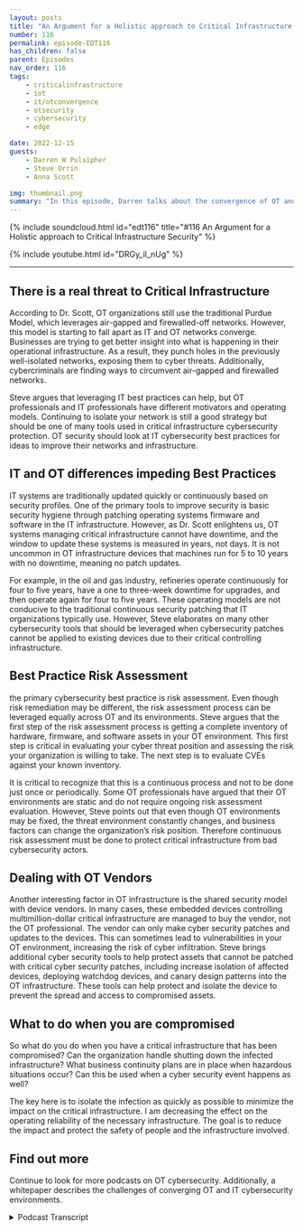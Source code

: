 ```yaml
---
layout: posts
title: "An Argument for a Holistic approach to Critical Infrastructure Security"
number: 116
permalink: episode-EDT116
has_children: false
parent: Episodes
nav_order: 116
tags:
    - criticalinfrastructure
    - iot
    - it/otconvergence
    - otsecurity
    - cybersecurity
    - edge

date: 2022-12-15
guests:
    - Darren W Pulsipher
    - Steve Orrin
    - Anna Scott

img: thumbnail.png
summary: "In this episode, Darren talks about the convergence of OT and IT cybersecurity with Security expert Steve Orrin and Industrial OT expert Dr. Anna Scott"
---
```


{% include soundcloud.html id="edt116" title="#116 An Argument for a Holistic approach to Critical Infrastructure Security" %}

{% include youtube.html id="DRGy_il_nUg" %}

---


## There is a real threat to Critical Infrastructure

According to Dr. Scott, OT organizations still use the traditional Purdue Model, which leverages air-gapped and firewalled-off networks. However, this model is starting to fall apart as IT and OT networks converge. Businesses are trying to get better insight into what is happening in their operational infrastructure. As a result, they punch holes in the previously well-isolated networks, exposing them to cyber threats. Additionally, cybercriminals are finding ways to circumvent air-gapped and firewalled networks. 

Steve argues that leveraging IT best practices can help, but OT professionals and IT professionals have different motivators and operating models. Continuing to isolate your network is still a good strategy but should be one of many tools used in critical infrastructure cybersecurity protection. OT security should look at IT cybersecurity best practices for ideas to improve their networks and infrastructure.

## IT and OT differences impeding Best Practices

IT systems are traditionally updated quickly or continuously based on security profiles. One of the primary tools to improve security is basic security hygiene through patching operating systems firmware and software in the IT infrastructure. However, as Dr. Scott enlightens us, OT systems managing critical infrastructure cannot have downtime, and the window to update these systems is measured in years, not days. It is not uncommon in OT infrastructure devices that machines run for 5 to 10 years with no downtime, meaning no patch updates. 

For example, in the oil and gas industry, refineries operate continuously for four to five years, have a one to three-week downtime for upgrades, and then operate again for four to five years. These operating models are not conducive to the traditional continuous security patching that IT organizations typically use. However, Steve elaborates on many other cybersecurity tools that should be leveraged when cybersecurity patches cannot be applied to existing devices due to their critical controlling infrastructure.

## Best Practice Risk Assessment

the primary cybersecurity best practice is risk assessment. Even though risk remediation may be different, the risk assessment process can be leveraged equally across OT and its environments. Steve argues that the first step of the risk assessment process is getting a complete inventory of hardware, firmware, and software assets in your OT environment. This first step is critical in evaluating your cyber threat position and assessing the risk your organization is willing to take. The next step is to evaluate CVEs against your known inventory. 

It is critical to recognize that this is a continuous process and not to be done just once or periodically. Some OT professionals have argued that their OT environments are static and do not require ongoing risk assessment evaluation. However, Steve points out that even though OT environments may be fixed, the threat environment constantly changes, and business factors can change the organization’s risk position. Therefore continuous risk assessment must be done to protect critical infrastructure from bad cybersecurity actors.

## Dealing with OT Vendors

Another interesting factor in OT infrastructure is the shared security model with device vendors. In many cases, these embedded devices controlling multimillion-dollar critical infrastructure are managed to buy the vendor, not the OT professional. The vendor can only make cyber security patches and updates to the devices. This can sometimes lead to vulnerabilities in your OT environment, increasing the risk of cyber infiltration. Steve brings additional cyber security tools to help protect assets that cannot be patched with critical cyber security patches, including increase isolation of affected devices, deploying watchdog devices, and canary design patterns into the OT infrastructure. These tools can help protect and isolate the device to prevent the spread and access to compromised assets.

## What to do when you are compromised

So what do you do when you have a critical infrastructure that has been compromised? Can the organization handle shutting down the infected infrastructure? What business continuity plans are in place when hazardous situations occur? Can this be used when a cyber security event happens as well? 

The key here is to isolate the infection as quickly as possible to minimize the impact on the critical infrastructure. I am decreasing the effect on the operating reliability of the necessary infrastructure. The goal is to reduce the impact and protect the safety of people and the infrastructure involved.

## Find out more 

Continue to look for more podcasts on OT cybersecurity. Additionally, a whitepaper describes the challenges of converging OT and IT cybersecurity environments.


<details>
<summary> Podcast Transcript </summary>

<p>﻿Hello, this is Darren</p>
<p>Pulsipher, chief solution,architect of public sector at Intel.</p>
<p>And welcome to Embracing</p>
<p>Digital Transformation,where we investigate effective change,leveraging people processand technology.</p>
<p>On today's episode,an argument for a holistic approachto critical infrastructure securitywith our special guest, Dr.</p>
<p>Anna Scott and Steve Orrin.</p>
<p>Anna. Steve, welcome to the show.</p>
<p>Good to be here.</p>
<p>Thank you, Darren</p>
<p>I know it's hard to know who to go firstwhen I'm going to people.</p>
<p>To sort out at the same time say.</p>
<p>You guys have been on the showseveral times, Steve,</p>
<p>I think I think you're my number oneinterviewee.</p>
<p>I think. Anna, your second.</p>
<p>This is like your fifth time.</p>
<p>I think it's been a lot. Yeah. So.</p>
<p>And the reason I ask both of youon today was I wanted to geta different perspectiveon critical infrastructure security.</p>
<p>First off, from a former CSOand a security expert.</p>
<p>That's you, Steve, if you don't know.</p>
<p>And also from an industrial Iotexpert like you, Anna,because you've been in the trenchesin industry trying to work through theseand critical infrastructure environments.</p>
<p>So both of you on together,we should help figure out what's going onas far as criticalinfrastructure, cybersecurity.</p>
<p>So let's first get kicked off bywith you in a little bit.</p>
<p>Is is there a real threat to criticalinfrastructure, cyber security,or is that just a red herring or somethingwe're just hearing on the newsbecause there's nothing going onin the news cycles toknow.</p>
<p>It's a huge it's a huge concern. Right.</p>
<p>And it's a it's a huge threat.</p>
<p>It it does depend a lot onhow the individual companiesare dealing with their systems.</p>
<p>Right.</p>
<p>There's still a predominance of the wayyou protectreally critical systems isyou just don't let anything access themthroughthrough anything exceptbeing in the same room with them.</p>
<p>So that that's a great wayif you can control around insider threatsbecause you have a very limited attacksurfaceand you've got a great deal of controlin that space,there's all sorts of reasonswhy that just does not workwell in the modern world,because that tends to prevent takingadvantage of a lot of modern technology,especially when you get intowhat you can do with analyticsand analytics across different data sets.</p>
<p>So so yes, you can continuein that pattern, but you do thatat the expenseof not being able to take advantageof those tools and bring thatcompetitive advantage into your space.</p>
<p>But as soon as you do that and youconnected to the Internetor you can connect contributor systems,now you've got a whole different setof protections that you need.</p>
<p>And these tend to be things that are notwell understood and especiallywhere operational folks make the call,which is what happens in the space,then you have some real challengesjust in understandingwhat are the real threats, what are thereal tools for to protect against them.</p>
<p>And the question that you addressedwith your paper, Darren, which iscan we really use I.T tools in this spaceand use them to good advantage?</p>
<p>And I love that idea because I thinkthere's so much more that can be doneand much more that can be leveragedto just deal with the,the specific problemsthat happened in the operations.</p>
<p>So, so whatwhat I heard a little bit there in is thethe Purdue modelthat everyone's been using this isolationeitherfirewalled off or completely air gapped.</p>
<p>That's a naive approach in today'smodern things because I need the data out.</p>
<p>Yeah, I hate to use my because I thinkthere's some really good reasons for it.</p>
<p>And I, I guesshaving worked in situationswhere where my life has dependedupon the systems working and not having ithaving to be tampered withand, you know, having malicious intent,</p>
<p>I, I'm pretty comfortable with that.</p>
<p>But I do think that there's a big costthat goes that goes with that.</p>
<p>And so so it's really like gettinga good handle on your risk profile.</p>
<p>Like, I'm going to cite Steve herebecause I love this so much.</p>
<p>Right?</p>
<p>It's likeif you try and figure out how to dozero trust, what you have to start with iswhat's your real risk profileand what really matters, right?</p>
<p>Because if you take that type of approach,then that helps balance offwhat's really happeningwhen you do this connectivityand you bring these assetstogether. Right.</p>
<p>And so I thinkyou still have to do an assessment,which is do those new capabilitiesbring you enough value to overlay the riskof the vulnerability of those systems,especially when you know, one,you're going to be constantlytrying to keep up with the hackers and allof the new software and everything else.</p>
<p>And that is a pretty high requestand pretty difficult to do in some cases,especially with organizations that don'talready have that type of capability.</p>
<p>And so really having a handleon that relative towhat's the real benefit to your business.</p>
<p>Right.</p>
<p>So, Steve, she she quoted you,you got to come in and cyberand and also</p>
<p>I want you to address a little bit of</p>
<p>I call it naive and thank you, Anna, forfor correct me on it, but I still thinkthere's a little bit of false securitybehinda isolated network.</p>
<p>So, Steve.</p>
<p>So, Dan, I think Anna does hit it right.</p>
<p>It's understanding the risk profile.</p>
<p>I think one thingand maybe naive is not the right term.</p>
<p>I think the cat is out of the bag.</p>
<p>Those systems,that critical infrastructure is connected.</p>
<p>They're connected to IT systems.</p>
<p>They're being managedin a distributed fashion.</p>
<p>They are getting tappedinto from the outside.</p>
<p>They're interconnected amongst themselves.</p>
<p>So the notion of a truly isolatedenvironment or a critical infrastructureenvironment is actually a notionthat isn't true anymore.</p>
<p>In many cases, what's considered to bean air gap of the oldor where you physically had spaceis now more a virtual or logical air gap.</p>
<p>And then we're seeing attacks that canjump that virtual or logical air gap.</p>
<p>And in many cases, thewhat you thought was a logical or virtualair gap is not an air gap at all.</p>
<p>And sosystems are much more connectedthan they've ever been.</p>
<p>And so I wouldn't that's I call it naive.</p>
<p>I just say, like in some casesit's already happened.</p>
<p>And so the question isn't, well,should I open up my network,your network,because your systems are already open.</p>
<p>It's now how do I start to apply the rightcontrols and falling back on?</p>
<p>Well, I'mjust going to continually isolateand that's been a majorapproach is is a good one.</p>
<p>It's a tool.</p>
<p>It's not the only tooland it's not the complete tool.</p>
<p>It's one of the tools.</p>
<p>So encrypting the network trafficor providing logical firewalls to separatenetworks that do network segmentationis absolutely a great tool in the arsenal.</p>
<p>But it alone will not preventthis kind of threats that these</p>
<p>OT and criticalinfrastructure systems are seeing.</p>
<p>And so when you look at itfrom that perspective, it'sokay, let's understandthe risks of the OT systems, understandhow they're different from the I.T systemsthat many of thesesecurity products and technologieswere originally designed forand applythose security controls in an old fashion.</p>
<p>I think that's one of the learnings bothfrom from the paper that you publishedas well as what organisé tionsthat are doing this right now are seeingis leveraging its security capabilitiesand controlsin an way.</p>
<p>So I think glad you said in an odd way,because a lot of times I've seen the ITprofessional, the CSO come inwith a hammer on the operational guysand say you need to be secure,update all your patches,right?</p>
<p>Everything needs to be updated.</p>
<p>And Ana, is that doable?</p>
<p>Well, depends onhow old your equipment is, right?</p>
<p>Well, I mean, yeah,some of this equipment is 50 years old.</p>
<p>Yeah.</p>
<p>And then there's a lot of diversity in itas well. Right.</p>
<p>And so many of those systems were designedso that maybe you update the firmwareonce every ten years and you're going outthere with a USB stick to do that.</p>
<p>Right? Because it does.</p>
<p>Does that scare you, Steve,when you hear that ten yearsyou haven't updatedyour security patches in ten years?</p>
<p>And I wish it was somethingthat was novel, but we see this oftenin OT edge environments, even in systemsthat are supposed to be itrelated, but are driving those.</p>
<p>So that's actually an interesting pointis when you golook at an industrial manufacturing lineor you go look at a smart cityor any of these sort of operationaltechnology, critical infrastructure,and you go look insidethe cabinets, you go look,it looks like an I.T system.</p>
<p>There's a rack of servers in therenow that are driving those technologies,monitoring them, doing the thethe operations that once was very analog.</p>
<p>And so that the scary partis that those i.t systemsdo need to be patched regularly.</p>
<p>They do have vulnerabilities.</p>
<p>But as I pointed out, there's a reasonwhy they don't get patchedthe same cadence that standard i.t. Yeah.</p>
<p>And why is that a why?</p>
<p>So they really weren't designed,they weren't designed with this whole ideaof you're connectedall of the time and you need tobe constantly updated. It'swhat isthe difference betweenstreaming on your music, on your iPhone,right,where you're connected all of the timeand everything's completely up to dateand having an old iPodwhere you can load it up onceand then run that suckeruntil it died, right?</p>
<p>Or until it just really needed attention.</p>
<p>So and I shouldn't have you start becausethat's not how you fix the old system,but it's just kind of the idea.</p>
<p>It isit is a just a completely different world.</p>
<p>If you are living in a spacewhere you're constantly connectedand so much of the legacy equipment,it was never designed with that in mind.</p>
<p>It was it was hardenedin a way that once you install that,you could really keep it going for a very,very long period of time.</p>
<p>And so you have this much longer lifecyclelike so.</p>
<p>That the applicationsthat are being supported by the systemsare very different from it.</p>
<p>So if your email goes downfor a couple of hours, it's no.</p>
<p>Big deal.</p>
<p>Life goes on.</p>
<p>But many of these critical infrastructurethat are driving your power, watertreatment, you know, lifesaving devices inside hospitals,they're not meant to be taken downby a patch that, you know, that didn't do.</p>
<p>It's quality assurance to the same leveland the regular cadence of being ableto do things and bring things offlineand bring them back in.</p>
<p>That's a modern i.t concept,but these systems were meant to,like I said, run for 15 years nonstopand that's not something that is easily,you know, deployed patchesor to be able to do, you know, inspectionsand security tools that get in the wayof the operational technology.</p>
<p>And that's againwhy I talked about it in an odd way.</p>
<p>So it sounds to me like there'sa total mismatch in motivationand in in results in the space right?</p>
<p>High availability.</p>
<p>We're not talkingthree nines, we're talking 12 nines.</p>
<p>Right.</p>
<p>I don't want I don't want a heart monitoror a heart machineto oh, I need to rebootor I need to reboot every three days.</p>
<p>You don't want that.</p>
<p>Or even your power gridyou really don't want down.</p>
<p>So because thebecause the motivation is so different,can I really usethe same techniques in I.T in O.T.or, or do I just go and I understandthe isolate myselfbecause I don't want any change.</p>
<p>Things are working.</p>
<p>Don't bother me. Right.</p>
<p>Isn't that how it's done In a.</p>
<p>Probably way too often.</p>
<p>Right.</p>
<p>And there's definitely a risk associatedwith trying to fix your problems.</p>
<p>Right.</p>
<p>The same way there's riskswith just continuing to do nothingand keeping your fingers crossed.</p>
<p>There's a lot of very clever peoplethat still wantto find ways to disrupt systems,even the legacy systems.</p>
<p>Right.</p>
<p>And in some ways, many of the legacysystems are more vulnerablebecause they were designed beforemodern hacking was really happening.</p>
<p>Right. So there's just somesome real concerns there.</p>
<p>But I do think that there's a real placefor having the i.t.</p>
<p>Tools, right?</p>
<p>Like, there's a lot of tools that can sayi'm going to lookat the network, I'm going to identifyeverything that's on the network.</p>
<p>I'm going to identifywhat is the current level of firmware.</p>
<p>And then if it's set up properly,you can say what is,what should be the current versionand where do you have gaps insome of the tools where you're actuallysophisticated enough, where they can say,</p>
<p>What's your real risk associatedwith not having those updates in place?</p>
<p>And when you get into that levelof sophistication and that becomesvery, very valuable, right?</p>
<p>Because now you have a clear pictureof what's going onand then you have a wayto actually prioritize that risk.</p>
<p>Granted, I don't know that you ever wantto trust another company to do that.</p>
<p>You probably want to beat least understand very clearly howthe software made the decisionsabout where your risk really lies,because there's no way a softwarecompany knows what each of your individualcomponents are really controllingand how how critical those can be.</p>
<p>So so you got to stay very involved.</p>
<p>Right?</p>
<p>But if you have that type of assessment,at least you can start out and do that.</p>
<p>And my understanding is that's prettycommon on its systems, right?</p>
<p>There are tools that can do that, andthere's lots of tools that can do that.</p>
<p>So at least you're not just havingthis big black boxand a bunch of question marks.</p>
<p>You can say,let's start doing that assessment.</p>
<p>And if those types of toolscan find things on your network,that means somebody who's coming into thatenvironment can also find things, right?</p>
<p>So you really do want to understandwhat's discoverableand what is its current status andand then determine where you take this.</p>
<p>So that brings upone of the best practicesthat we know about in its cybersecurity,which is risk assessment.</p>
<p>And Steve, can you talk a little bitabout risk assessment?</p>
<p>Because I knowif we ran a vulnerability scan,there would be tens of thousands,hundreds of thousands in any company.</p>
<p>You can't do them all.</p>
<p>So this is wherethe risk assessment comes in.</p>
<p>So can you explain how I can leverage the</p>
<p>IT risk assessment?</p>
<p>Best practice in the OT space as well?</p>
<p>Absolutely.</p>
<p>And so it really startswith what Hannah was talking about.</p>
<p>You can't secure what you don't know.</p>
<p>And so starting with the assetinventory, the discoveryto understand what your assets are,understand what's running inside the box,what you know, what firmware,what operating systems, what versionsyou need to create that asset inventoryto be able to do the next phase.</p>
<p>And before you even get to your securityconsiderations, the next piece of this,this is actually defined as partof the next cybersecurity frameworkis once you know what your environment is,understanding what's what they're doing,what is the purpose of those systems.</p>
<p>And this is important.</p>
<p>When you do your risk calculation,you need to know what are your missioncritical, what are the necessarysupport systems to keep those missioncritical systems operationalso that you can create that riskprofile and understand the prioritizationof applying the security.</p>
<p>So before you ever get to your firstencryption key or firewall, it'sknowing what you have in great detail,understanding what those systemsand processes and technologiesdo for your business,for your mission systems.</p>
<p>And then from thereyou can start to apply a risk calculus.</p>
<p>And that risk takesfrom published vulnerability.</p>
<p>So databases,there's new technology, new standardsand formats around softer builtmaterials and vulnerability.</p>
<p>And in our exchange called VEX, to be ableto give you information aboutwhat's the vulnerable stateof the components, there'sa lot of great information out therealready in the might or frameworksto let you dothe assessment of what you found.</p>
<p>So no, this version of Linuxhas got this level of vulnerabilityor this particular product over herehas these cves that I needthat haven't been patched in the version</p>
<p>I have.</p>
<p>So you get that information nowyou have what you have, what's it called,what's critical in your organizationand what the known vulnerability,the other side of the risk assessmentbesides the known form is understanding.</p>
<p>And this is where things like pentests, scanners and other kinds of toolsgive you an idea of whatyour overall threat landscape is.</p>
<p>Those come togetherinto understanding your risk profile.</p>
<p>So I understand what my current assetsare, what the known risk,what the potential risk,and then the what these thingsare usually important for helpsguide the prioritization of, okay, now</p>
<p>I need to start planning security tools.</p>
<p>And it's only at this last phasethat you start applyingprocess, technology and proceduresto do the compensating controls to reduceor mitigatethe risks that you've identified.</p>
<p>And that's your standard I.T flowthat I've been describingcan be absolutely appliedto the OT systems, understanding that thewhat you actually implement the process,the procedures have to be donein that way.</p>
<p>So it's not going to be well,</p>
<p>I'm just gonna push a buttonand patch everything or I can just put a,you know, an encryption system ontoor an enterprise producton to that, that PFC device.</p>
<p>You have to be able to applythe right kind of controls,but it's only at that last phase of theprocess of assessing the risk environment,your risk posture,and then the prioritizationthat your assets tell you about that,then you can start to make the decisionsand applying budgets and actually buildingyour capacity and capabilityto mitigate the controls.</p>
<p>And it's not a one and done this,not like we're finished.</p>
<p>We did our assessment. Okay, we can goback.</p>
<p>It's an ongoing, constant process becauseeven if you're in a nice, structuredenvironment, that never changes.</p>
<p>For 15 years,the threat landscape is always changing.</p>
<p>Your app threat, your risk appetiteis actually always changing.</p>
<p>What's happening in the macroeconomicworld changes regularly.</p>
<p>And so reassessing and reevaluating.</p>
<p>Are your controls sufficient?</p>
<p>What's next on the list</p>
<p>Prioritization list to be addressedand verifying that you're mitigatingcontrols are in fact doing what they saidthey do are all part of the ongoingprocess of securing your infrastructure.</p>
<p>Whether that's it or not.</p>
<p>I want to</p>
<p>I want to reemphasize what you said there.</p>
<p>Even if your own environment is static,the threat environment changesand your business motivatorscan be changing too.</p>
<p>So you have to constantly evaluateand nothing.</p>
<p>I like that you said to let's saythat I have a certain version of Linuxthat has a security vulnerabilityacross itand it doesn't mean</p>
<p>I'm patching everything on the outside.</p>
<p>It may be I can't patch thatbecause name the critical infrastructure,so I have to come upwith a different remediationfor that device, a.k.a locking it downcompletely as far as network and monitorthe firewall around that one devicemore rigidly.</p>
<p>That might be a different remediationthan doing the patch for example.</p>
<p>So Darren, so two things we've seensuccessful inside of environments.</p>
<p>These two terms</p>
<p>I'm going to use of that new kindof mitigating control when you can't justflip a switch and turn on encryption.</p>
<p>One is what I call watchdog approach,where you take a modern system,put it right up next to a legacy systemon the wire so that they can monitorand have the advanced inspectionand detection in.</p>
<p>Particular, watching everybody.</p>
<p>On behalf of the devicethat it's proxy in.</p>
<p>And the other approach that's often usedis what I call the canary approach,where if you've got an environmentwhere you have a segmented networkof legacy systems that are hard to patch,you can't get the rightthe tight security controls.</p>
<p>You put a detector in there on the networkthat hasthose does advanced detectionand B, it becomes the canary for that.</p>
<p>That segment.</p>
<p>So it will alert, whereas legacy systemsdon't have the capacity to alertor to tell you that something isbeing attacked or are being targeted.</p>
<p>And so that watchdog in Canarycombination is a differentkind of compensating controlthat is very popular in O.T.because it doesn't require goingand changing that policy itself.</p>
<p>It's about adding the right i.tcapabilities into that environmentto to proxy those systemsand to give them the capabilitieswithout impacting know missioncritical functions.</p>
<p>And there's also another thing I heard.</p>
<p>I was talking to our own</p>
<p>OT organizationand they were sayingwe actually can't patchsome of the devices in our infrastructurebecause we're not allowed tobecause it's the vendor, right?</p>
<p>It's their machine, right.</p>
<p>If we touch it, thenour warranty on this multimillion dollarparticle acceleratoror whatever it is, right,is is now null and void. Right.</p>
<p>We can't we can't enforcesome of our security thingson some of these embedded devices.</p>
<p>But we know that there'sa vulnerability in there.</p>
<p>Right.</p>
<p>Is that a common thing that you'reseeing as well, or is that just unique tothese really huge,you know, manufacturing or fab</p>
<p>OT systems?</p>
<p>So I think it can definitely bedefinitely be the case.</p>
<p>You know,like a lot of on the industrial side,what we really worryabout is the control systemsbecause because that's whereyou can go in and mess with things, right?</p>
<p>Otherwise you have to.</p>
<p>Be that's where you're messingwith the physical world.</p>
<p>Right. Exactly.</p>
<p>I'm sorry.</p>
<p>I just got a call. So.</p>
<p>So updating those control systems, you'renot going to be doing that in isolation.</p>
<p>You're going to be doing that in closecoordination with who the vendors areand make sure that you've got a planthat you've executed with with them.</p>
<p>The other thing I wanted to mention,because we haven't talked talked about ityet, is often in the oh two systems,your only window for really doing updatesis when you're shutting downfor planes, flat maintenance.</p>
<p>So that's another factor that comes intoit is you really do have to say,well, when I worked inrefining, we did turnaroundsbetween three andfive years, depending on the type of unit.</p>
<p>Literally all of the updatesto major systems had to fallwithin the three week period of turnaroundbecause that was the only timeit was really safeto go in and change those systems.</p>
<p>And it was also the only timewe could actually test them to say,</p>
<p>Hey, we've just made this change.</p>
<p>Is it really ready to come back online?</p>
<p>And so those intervals around the plannedmaintenance can alsobe extremely importantas well as the point that you brought up,which is then talk to your vendor, right,when they're part of thosecritical systems.</p>
<p>Because because they willthey will have strong opinions, Right?</p>
<p>I'm sure they will about. How to do thatproperly.</p>
<p>Now, in a refinery where you work,how how often are these turnarounds?</p>
<p>How often do you get to do that?</p>
<p>Once a year, six months, three years,four years?</p>
<p>Well, typically, thekind ofaverage cadence was about four years.</p>
<p>If you're really stretched onprofitability,you try and push it to fivejust because those areextraordinarily expensive.</p>
<p>But yeah, so about a four,four year time frame, right?</p>
<p>So if you can imagine,you've got a control systemthat's running everythingand you only get to touch it onceevery four years, right?</p>
<p>That's that's. Crazy. You touch it.</p>
<p>Now you've got a window that'smaybe if you're lucky, it's three weeks.</p>
<p>And if it's somebody you can do themaintenance maintenance on really quickly.</p>
<p>It's like one week, right?</p>
<p>So fit and everything.</p>
<p>You've got to change in a one week periodand you got to plan for that because youknow, your next opportunity for an updateis also going to be four years.</p>
<p>And it's a similar cadencein a lot of military systemsas well with the tech refreshas being once every three or more years.</p>
<p>One of the techniquesthat we're seeing being adopted bya lot of the more advanced organizationsand we're seeing vendorsactually supply this to their customersof some of theseenvironmentsis what's called a digital twin.</p>
<p>And the idea is that you havea digital virtual version of that physicalasset of that policy or that controllerthat you can apply changes,you can do patches too,and run simulations and basically run itthrough its paces to see what impactit may have on the digital twin version.</p>
<p>Now it's not you're still goingto want to do physical or testing,but allows you to do a whole lotof pre-loaded testsbefore you ever get to touching thatthat systemwhere you got that one week windowto do all of your testingand all of your patching.</p>
<p>And so we're seeing digital twins come up.</p>
<p>I've seen themin the construction industry.</p>
<p>I've seen, you know, in factswhere there's digital versions of thosethat are supplied along with the productfor the contractor to basically run theirtheir simulations both from a patching,but also test on load,be able to look at the environmentalconditions and changes thereand be able to do those testsin a virtual simulated environment.</p>
<p>That's one technique that can actuallybe applied to security patches as well.</p>
<p>You know, we're also seeing</p>
<p>I've been approached by a couple of stategovernmentsto set up a site in cyber rangewhere in theirprimary focushas been on the electrical grid system,which I found totally fascinating.</p>
<p>Right.</p>
<p>They want us to help themestablish a noticeable rangeso they can test outsome of these new architecturesthat we're talking about,like the watchdog, the canary,the the data diode and some new onesthat we're talking about aroundone is called thethe patch here or the patchairlock pattern,which is an interesting pattern as well.</p>
<p>Do you even with these things,we still have this long cycle timebetween being able to to updateand A, do you ever see uswhere we could do continuousupdateson these critical infrastructure systemsor is therejust too much risk involved in updating,you know, controllersas there as they're operating?</p>
<p>Yeah, And I think, yes, with time anda lot of it's redundancy of capabilities.</p>
<p>Okay. Right.</p>
<p>There's athe there's been work going on forit might even be seven years nowthat is the Open process automation forumand they have been leadinga consortium effort through the Open groupto really do a modernizationof control systemsfor not just refiningbut chemicals and pharmaceuticalsand kind of all the groups that usethose sophisticated control systems.</p>
<p>And there's specifically addressing this.</p>
<p>Right?</p>
<p>They've got a whole cybersecuritysubcommitteethat much of it is really coming downto what's the design,</p>
<p>How do you have the redundancy set upso that if you lose onecapability, do you have jail overwithin the timeframe?</p>
<p>That's important.</p>
<p>So that does it kick out your equipmentbecause a lot of equipment,if it loses a signal like ato a power failure or even a power blink,that'll just take it down.</p>
<p>So there'sthere's some real hard and fast rulesthere.</p>
<p>I think all of that is fantastic.</p>
<p>But I'll I'll kind of add on top of that,the next thing that has to happenis people have to trust those systems.</p>
<p>And so once they've got a good designand they start doing those testbeds,there's going to be a lot of rigoroustesting that goes on for yearsand then deployments will be in very lowrisk systems whereif you do have something, go on, go downthat it's know.</p>
<p>No one's going to get hurt.</p>
<p>No one's going to get hurt. Right.</p>
<p>So, yeah,probably start out with wastewaterbecause wastewater is prettyyou know, it's you don't it's smelly.</p>
<p>That's about. It.</p>
<p>Well, you can kill your bugs,but then it's easy to recover from,or at least it's recoverable in waysthat other other technologies aren't.</p>
<p>So, yes, I think we will get there.</p>
<p>But it's it is a slow process.</p>
<p>You know, we.</p>
<p>Can't put too much reliance onpatching is the only compensating control.</p>
<p>I know that the security createda lot of toxic patch.</p>
<p>Your systemand security hygiene is important.</p>
<p>Absolutely.</p>
<p>But as we're as end is indicating,you don't you can't rely on thatas your only major compensating controland that's whywhen we look at an OT system security,it's got to be an overall evaluationfrom the security aspect,not just can I patch the operating system,the firmware.</p>
<p>Well, I think that's the number one toolthat it uses, right, for security?</p>
<p>It is. It's one of many categories.</p>
<p>And that's really the goalhere, is finding out the right securitycontrol, the right security toolto mitigate the risk.</p>
<p>It's not always going to be in the caseof what we're talking about,it often can't be it can't go for years.</p>
<p>And that's four years of riskthat you should not be,you know,are accepting within your organization.</p>
<p>So that's where, you know, segmentationencryption, strongauthentication inspection detectsand prevention, all these kind of thingscome into play, providing thesurrounding controls to compensatefor the one that you can't use, which.</p>
<p>Is that you can't touch them. No, no, no.</p>
<p>I like to add another thingin the OT space.</p>
<p>I know it's very different in i.t.</p>
<p>If we have an assetthat has been compromised,we typically we isolate it.</p>
<p>After we've done some forensics on it,we isolate it right?</p>
<p>Then we restart it,we clean it and restart it.</p>
<p>That's a typical pattern.</p>
<p>I can't do that in the old space.</p>
<p>Right. I can not.</p>
<p>Easily not knowwithout a great deal of expense.</p>
<p>And we're taking other thingsdown with it. Right.</p>
<p>So unless you're super lucky.</p>
<p>Yeah.</p>
<p>So what approachcan I use in the Iot space if I know that</p>
<p>I have a device that's been compromised,what do I do?</p>
<p>I if I can't take it downbecause maybe I ama policy controller in a refineryand we know once you set a refinery down,it takes a long time to bring it back up.</p>
<p>Right.</p>
<p>So what do I do andwhat techniques do I have at my disposal?</p>
<p>Yeah,and I'm trying to think through that.</p>
<p>And and I have to say,that is a really good questionand what I've never asked myself.</p>
<p>And so I'm hoping Steve hasn't.</p>
<p>I'm up all night worrying about stuff.</p>
<p>Like this, about this,because that's a that's a super tough onebecause besides higher monitoring youand then trying to add something elseinto the chain that allows you to seeto see if that is really being exploitedor it's what the real status is.</p>
<p>I have no good answers for you.</p>
<p>So let's make a distinctionbetween somethingthat you find to be absolutely vulnerableto an exploitand something that has beenhas been exploited.</p>
<p>Okay, that's fair enough.</p>
<p>So you've got a known vulnerabilitythat's active exploitation in the field.</p>
<p>There are controlsyou can put in place to isolatesignals and inspect the traffic toand from a deviceto monitor it for aberrant behavior.</p>
<p>There are things you can do todayand you can do that.</p>
<p>The IT world.</p>
<p>You can do that. The world.</p>
<p>Oftentimes you have to do thatwhen you have a known vulnerabilitythat doesn't have a patch.</p>
<p>But it's active exploitation.</p>
<p>In the case of a zero day,you don't have a patch, but you can turnon, you know, turn the dial to 11on the infrastructure of security.</p>
<p>Like long log log.</p>
<p>In the event that you have a OT systemthat has been compromised.</p>
<p>So you're detected the aberrant behavior.</p>
<p>You've detected the signatureof a OT style attackor you've noticedthe firmware has been swapped out.</p>
<p>That's where, you know, again,in the good parts of systems that they'rehighly redundant and often place.</p>
<p>So that's where you're going to kick inyour your process and proceduresthat you have forif it was a non cyber event, if it was a.</p>
<p>Physical,if it is a physical event. Gotcha.</p>
<p>So it's the same way iswhen if a power station goes downbecause of a weather storm,you have redundancybuilt the system to help handle the load.</p>
<p>If you're under active, explain your bet.</p>
<p>You have been attacked.</p>
<p>You've identified a a power generator ora transformer that has been compromised.</p>
<p>Kick in the processyou already have for dealing with theevery other kinds of outageand take that thing offlinebefore it can infect the neck.</p>
<p>And we've seenwhere cascading events can happen,where you get one OT system, in fact,because you don't haveoften the inspection tools,the lateral movementcan be a lot faster to the systemsthat it's connected to because again,there isn't the same level of controlsonce it's into that, you know, it'sthe old adage of the the egg,you know, you've got a harder shell,but once you get in, it's nice and soft.</p>
<p>OTI systems are often the same wayonce you get past the door on one of thosekey mission critical airsystems is compromised.</p>
<p>You may have to take a lot of itoffline, butagain, it's that'swhere you kick in the existing processes.</p>
<p>And one advice that we give to CISOsand organizations is game the systembefore you ever get a vulnerabilityor an exploit you have to deal with,run the war gaming on your environment.</p>
<p>Actually, you know, identify a policyand have it be quote unquotetaken out and run the courseand see what would be the problem.</p>
<p>Make sure you've covered all your basesand you know whatthe procedures and peopleall the way at the tactical edgeand at the executive levelall know their role in the eventso will makewhen it does that much smoother.</p>
<p>So what you're telling me is runmy own business continuity scenarios.</p>
<p>That's which makes.</p>
<p>Yeah. And I have to have them.</p>
<p>There's a really good contextfor doing that.</p>
<p>Every manufacturing facility,at least in the U.S., is requiredto do what they call has ups,and it's exactly what Steve described.</p>
<p>They don't tend to focus on cyber threats,although I'msure that's that is definitely evolvingand that is happening now.</p>
<p>It tends to be more, hey, this pump failsor we had a power failure or a.</p>
<p>Hurricane or tornado hit somewhere.</p>
<p>But it's very easyto take that methodology and say,now let's apply that to our system.</p>
<p>It's been hacked and it's been hackedin these particular ways.</p>
<p>Now, what does that really mean?</p>
<p>And what is going to be our response andhow can we design in mitigations, Right?</p>
<p>And how can we change our system?</p>
<p>So so if it does happen,there's much less vulnerability, right?</p>
<p>Or it's back to can wecan we live with that?</p>
<p>Because some things you can livewith. Right, right, right, right.</p>
<p>Guys, thishas been this has been very insightful.</p>
<p>As always. I love talking to you guys.</p>
<p>Any last words for our our listenerstodayon that are dealing with this opportunityso things what would your advicebe to them that are that are dealing withyou know this convergencethat we're already starting to see.</p>
<p>We'll go with you first, Steve.</p>
<p>Okay.</p>
<p>So I think,you know, just restating what we saidearlier is that it is already happening.</p>
<p>It's not a wait and seewhen when this happens.</p>
<p>Your AT&T systems are blurring.</p>
<p>And so it's take to takethe measured approachof understanding your assets, providing,you know, doing the risk assessmentso that you can apply proper controlsand securityto the systemsyou have and start planning for it.</p>
<p>And then the key is get out of analysisphase, get into implementation.</p>
<p>So get, you know,knowing that this is going to be ongoing.</p>
<p>If you spend all your timeanalyzing your environmentand not only your time actuallyimplementing controls,you're never going to get anywhere.</p>
<p>It's a feedback loop.</p>
<p>So you you analyze and you go deployfeedback into the analysis and continue.</p>
<p>So it's going to constant processesand continuous security assessment.</p>
<p>Is not a one and done.</p>
<p>It's not a one and done and the you know,the key thing is to start deployingthe security now and getting thatvisibility into your environment.</p>
<p>Is that the first step in being ableto understand what's going onand what your risk posture isand what your risk and be able tothen managethat risk across your own enterprise.</p>
<p>Sounds good to Ana.</p>
<p>Yeah, and I would say on the O2 side,you as an operational companiesstart bringing in your I.T folksand treating them like they're partof your operations and make surethat they understand the implications,make sure they are equally involvedin all of these discussionsbecause the there is no longer,as you know, a reasonablethat treats them in ain isolation and just has themworried about your pieces.</p>
<p>They they need to be integrally involvedin what's happeningand they need to help bridge the gapbetween what we understandof the operational systemsand all the electronicsand all of the computethat's necessary to back that up.</p>
<p>Thanks, Santa.</p>
<p>I think that's that's absolutely critical,</p>
<p>I'd say on the CSO side as well.</p>
<p>Bring the OT guys to sit at the tableat the top of the table with youbecause I've seen this beforewhere C so mandates down to the OT guys,you will do this.</p>
<p>And they're like, No, we're not all right,</p>
<p>But if you're sitting at the tablewith them at the front of the table,then they have a say.</p>
<p>Then you can talk about the differencesand really take a look at the paper.</p>
<p>It is on on the website, we talk aboutthe differences between opportunityand how we're going to get over this,this division. So.</p>
<p>All right.</p>
<p>Thanks again,guys, for coming on the show.</p>
<p>Thank you, Darren</p>
<p>Thank you, Darren Pleasure as always.</p>
<p>Thank you.</p>
<p>Anna for your insights.</p>
<p>Thank you for listeningto Embracing Digital Transformation today.</p>
<p>If you enjoyed our podcast,give it five stars on your favoritepodcasting site or YouTube channel,you can find out more informationabout embracing digital transformationand embracingdigital.org</p>
<p>Until next time, go outand do something wonderful.</p>

</details>
